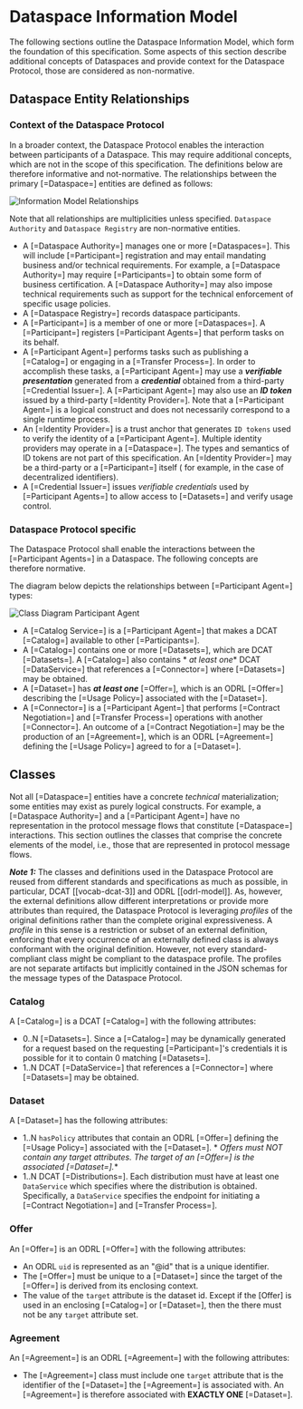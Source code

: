 # Dataspace Information Model

The following sections outline the Dataspace Information Model, which form the foundation of this specification.
Some aspects of this section describe additional concepts of Dataspaces and provide context for the Dataspace Protocol,
those are considered as non-normative.

## Dataspace Entity Relationships

### Context of the Dataspace Protocol

In a broader context, the Dataspace Protocol enables the interaction between participants of
a Dataspace. This may require additional concepts, which are not in the scope of this specification.
The definitions below are therefore informative and not-normative.
The relationships between the primary [=Dataspace=] entities are defined as follows:

![](figures/m.dataspace.relationships.png "Information Model Relationships")

Note that all relationships are multiplicities unless specified. `Dataspace Authority` and `Dataspace Registry` are
non-normative entities.

- A [=Dataspace Authority=] manages one or more [=Dataspaces=]. This will include [=Participant=] registration and may
  entail mandating business and/or technical requirements. For example, a [=Dataspace Authority=] may
  require [=Participants=] to obtain some form of business certification. A [=Dataspace Authority=] may also impose
  technical requirements such as support for the technical enforcement of specific usage policies.
- A [=Dataspace Registry=] records dataspace participants.
- A [=Participant=] is a member of one or more [=Dataspaces=]. A [=Participant=] registers [=Participant Agents=] that
  perform tasks on its behalf.
- A [=Participant Agent=] performs tasks such as publishing a [=Catalog=] or engaging in a [=Transfer Process=]. In
  order to accomplish these tasks, a [=Participant Agent=] may use a _**verifiable presentation**_ generated from a
  _**credential**_ obtained from a third-party [=Credential Issuer=]. A [=Participant Agent=] may also use an
  _**ID token**_ issued by a third-party [=Identity Provider=]. Note that a [=Participant Agent=] is a logical construct
  and does not necessarily correspond to a single runtime process.
- An [=Identity Provider=] is a trust anchor that generates `ID tokens` used to verify the identity of
  a [=Participant Agent=]. Multiple identity providers may operate in a [=Dataspace=]. The types and semantics of ID
  tokens are not part of this specification. An [=Identity Provider=] may be a third-party or a [=Participant=] itself (
  for example, in the case of decentralized identifiers).
- A [=Credential Issuer=] issues _verifiable credentials_ used by [=Participant Agents=] to allow access to [=Datasets=]
  and verify usage control.

### Dataspace Protocol specific

The Dataspace Protocol shall enable the interactions between the [=Participant Agents=] in a Dataspace.
The following concepts are therefore normative.

The diagram below depicts the relationships between [=Participant Agent=] types:

![](figures/m.participant.entities.png "Class Diagram Participant Agent")

- A [=Catalog Service=] is a [=Participant Agent=] that makes a DCAT [=Catalog=] available to other [=Participants=].
- A [=Catalog=] contains one or more [=Datasets=], which are DCAT [=Datasets=]. A [=Catalog=] also contains *
  *_at least one_** DCAT [=DataService=] that references a [=Connector=] where [=Datasets=] may be obtained.
- A [=Dataset=] has **_at least one_** [=Offer=], which is an ODRL [=Offer=] describing the [=Usage Policy=] associated
  with the [=Dataset=].
- A [=Connector=] is a [=Participant Agent=] that performs [=Contract Negotiation=] and [=Transfer Process=] operations
  with another [=Connector=]. An outcome of a [=Contract Negotiation=] may be the production of an [=Agreement=], which
  is an ODRL [=Agreement=] defining the [=Usage Policy=] agreed to for a [=Dataset=].

## Classes

Not all [=Dataspace=] entities have a concrete _technical_ materialization; some entities may exist as purely logical
constructs. For example, a [=Dataspace Authority=] and a [=Participant Agent=] have no representation in the protocol
message flows that constitute [=Dataspace=] interactions. This section outlines the classes that comprise the concrete
elements of the model, i.e., those that are represented in protocol message flows.

**_Note 1:_**
The classes and definitions used in the Dataspace Protocol are reused from different standards and specifications as
much as possible, in particular, DCAT [[vocab-dcat-3]] and ODRL [[odrl-model]]. As, however, the external definitions
allow different interpretations or provide more attributes than required, the Dataspace Protocol is leveraging
_profiles_ of the original definitions rather than the complete original expressiveness. A _profile_ in this sense is a
restriction or subset of an external definition, enforcing that every occurrence of an externally defined class is
always conformant with the original definition. However, not every standard-compliant class might be compliant to the
dataspace profile. The profiles are not separate artifacts but implicitly contained in the JSON schemas for the message
types of the Dataspace Protocol.

### Catalog

A [=Catalog=] is a DCAT [=Catalog=] with the following attributes:

- 0..N [=Datasets=]. Since a [=Catalog=] may be dynamically generated for a request based on the
  requesting [=Participant=]'s credentials it is possible for it to contain 0 matching [=Datasets=].
- 1..N DCAT [=DataService=] that references a [=Connector=] where [=Datasets=] may be obtained. 

### Dataset

A [=Dataset=] has the following attributes:

- 1..N `hasPolicy` attributes that contain an ODRL [=Offer=] defining the [=Usage Policy=] associated with
  the [=Dataset=]. *
  *_Offers must NOT contain any target attributes. The target of an [=Offer=] is the associated [=Dataset=]._**
- 1..N DCAT [=Distributions=]. Each distribution must have at least one `DataService` which specifies where the
  distribution
  is obtained. Specifically, a `DataService` specifies the endpoint for initiating a [=Contract Negotiation=]
  and [=Transfer Process=].

### Offer

An [=Offer=] is an ODRL [=Offer=] with the following attributes:

- An ODRL `uid` is represented as an "@id" that is a unique identifier.
- The [=Offer=] must be unique to a [=Dataset=] since the target of the [=Offer=] is derived from its enclosing context.
- The value of the `target` attribute is the dataset id. Except if the [Offer] is used in an enclosing [=Catalog=]
  or [=Dataset=], then the there must not be any `target` attribute set.

### Agreement

An [=Agreement=] is an ODRL [=Agreement=] with the following attributes:

- The [=Agreement=] class must include one `target` attribute that is the identifier of the [=Dataset=]
  the [=Agreement=] is associated with. An [=Agreement=] is therefore associated with **EXACTLY ONE** [=Dataset=].
